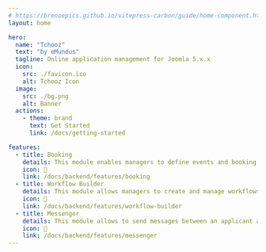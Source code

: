 ```yaml
---
# https://brenoepics.github.io/vitepress-carbon/guide/home-component.html
layout: home

hero:
  name: "Tchooz"
  text: "by eMundus"
  tagline: Online application management for Joomla 5.x.x
  icon:
    src: ./favicon.ico
    alt: Tchooz Icon
  image:
    src: ./bg.png
    alt: Banner
  actions:
    - theme: brand
      text: Get Started
      link: /docs/getting-started

features:
  - title: Booking
    details: This module enables managers to define events and booking slots for their applicants. It also allows applicants to book slots for those events.
    icon: 📅
    link: /docs/backend/features/booking
  - title: Workflow Builder
    details: This module allows managers to create and manage workflows for their applicants. A workflow is a series of steps that an applicant must complete in order to apply for a position. Managers can define the steps, assign them to different users, and track the progress of each applicant through the workflow.
    icon: 🔀
    link: /docs/backend/features/workflow-builder
  - title: Messenger
    details: This module allows to send messages between an applicant and managers. It is used to communicate with the applicant about the candidate's application.
    icon: 📧
    link: /docs/backend/features/messenger
---
```


